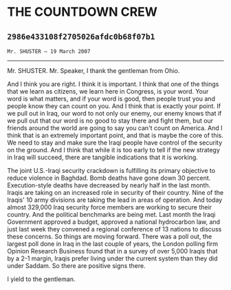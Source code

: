 # THE COUNTDOWN CREW
## `2986e433108f2705026afdc0b68f07b1`
`Mr. SHUSTER — 19 March 2007`

---


Mr. SHUSTER. Mr. Speaker, I thank the gentleman from Ohio.

And I think you are right. I think it is important. I think that one 
of the things that we learn as citizens, we learn here in Congress, is 
your word. Your word is what matters, and if your word is good, then 
people trust you and people know they can count on you. And I think 
that is exactly your point. If we pull out in Iraq, our word to not 
only our enemy, our enemy knows that if we pull out that our word is no 
good to stay there and fight them, but our friends around the world are 
going to say you can't count on America. And I think that is an 
extremely important point, and that is maybe the core of this. We need 
to stay and make sure the Iraqi people have control of the security on 
the ground. And I think that while it is too early to tell if the new 
strategy in Iraq will succeed, there are tangible indications that it 
is working.

The joint U.S.-Iraqi security crackdown is fulfilling its primary 
objective to reduce violence in Baghdad. Bomb deaths have gone down 30 
percent. Execution-style deaths have decreased by nearly half in the 
last month. Iraqis are taking on an increased role in security of their 
country. Nine of the Iraqis' 10 army divisions are taking the lead in 
areas of operation. And today almost 329,000 Iraq security force 
members are working to secure their country. And the political 
benchmarks are being met. Last month the Iraqi Government approved a 
budget, approved a national hydrocarbon law, and just last week they 
convened a regional conference of 13 nations to discuss these concerns. 
So things are moving forward. There was a poll out, the largest poll 
done in Iraq in the last couple of years, the London polling firm 
Opinion Research Business found that in a survey of over 5,000 Iraqis 
that by a 2-1 margin, Iraqis prefer living under the current system 
than they did under Saddam. So there are positive signs there.

I yield to the gentleman.